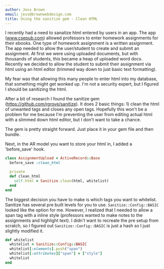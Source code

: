 ```yaml
---
author: Jess Brown
email: jess@brownwebdesign.com
title: Using the sanitize gem - Clean HTML
---
```


I recently had a need to sanatize html entered by users in an app.  The
app (<a href="https://www.csepub.com">www.csepub.com</a>) allowed
professors to enter homework assignments for their ebooks.  One type of
homework assignment is a written assignment.  The app needed to allow
the user/student to create and submit an assignment.  At first we were
using uploaded documents, but with thousands of students, this became a
heap of uploaded word docs.  Recently we decided to allow the student to
submit their assignment via html using an html editor (trimmed way down
to just basic text formatting).

My fear was that allowing this many people to enter html into my
database, that something might get wonked up.  I'm not a security
expert, but I figured I should be sanitizing the html.

After a bit of research I found the sanitize gem (<a
href="https://github.com/rgrove/sanitize">https://github.com/rgrove/sanitize</a>).
It does 2 basic things: 1) clean the html of unwanted tags and closes
any open tags.  Hopefully this won't be a problem for me because I'm
preventing the user from editing actual html with a slimmed down html
editor, but I don't want to take a chance.

The gem is pretty straight forward.  Just place it in your gem file and then bundle.

Next, in the AR model you want to store your html in, I added a 'before_save' hook.

```ruby
class AssignmentUpload < ActiveRecord::Base
  before_save :clean_html

  private
  def clean_html
    self.html = Sanitize.clean(html, whitelist)
  end
end
```
The biggest decision you have to make is which tags you want to
whitelist.  Sanitize has several pre built levels for you to use.
`Sanitize::Config::BASIC` looked like the option for me.  However, I
realized that I needed to allow a span tag with a inline style
(professors wanted to make notes to the assignments and highlight text).
I didn't want to recreate the pre setup from scratch, so I figured out
`Sanitize::Config::BASIC` is just a hash so I just slightly modified it.

```ruby
def whitelist
  whitelist = Sanitize::Config::BASIC
  whitelist[:elements].push("span")
  whitelist[:attributes]["span"] = ["style"]
  whitelist
end
```

